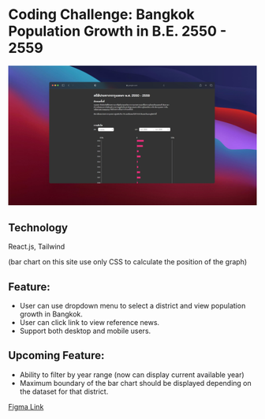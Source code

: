 # Coding Challenge: Bangkok Population Growth in B.E. 2550 - 2559

![Banner](https://raw.githubusercontent.com/PeterWorakarn/bml-coding-challenge/master/screenshot.jpg)

## Technology

React.js, Tailwind

(bar chart on this site use only CSS to calculate
the position of the graph)

## Feature:

- User can use dropdown menu to select a district
  and view population growth in Bangkok.
- User can click link to view reference news.
- Support both desktop and mobile users.

## Upcoming Feature:

- Ability to filter by year range (now can display
  current available year)
- Maximum boundary of the bar chart should be
  displayed depending on the dataset for that
  district.

[Figma Link](https://www.figma.com/file/WyPVdukKpA1GhKz3ikVjtY/Bangkok-Population-Growth?node-id=0%3A1&t=gGyjKWsflvVDRrP3-1)
